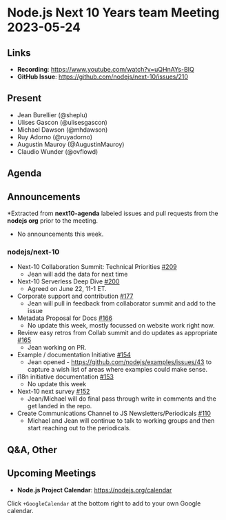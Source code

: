 # Node.js  Next 10 Years team Meeting 2023-05-24

## Links

* **Recording**:  <https://www.youtube.com/watch?v=uQHnAYs-BIQ>
* **GitHub Issue**: <https://github.com/nodejs/next-10/issues/210>

## Present

* Jean Burellier (@sheplu)
* Ulises Gascon (@ulisesgascon)
* Michael Dawson (@mhdawson)
* Ruy Adorno (@ruyadorno)
* Augustin Mauroy (@AugustinMauroy)
* Claudio Wunder (@ovflowd)

## Agenda

## Announcements

*Extracted from **next10-agenda** labeled issues and pull requests from the **nodejs org** prior to the meeting.

* No announcements this week.

### nodejs/next-10

* Next-10 Collaboration Summit: Technical Priorities [#209](https://github.com/nodejs/next-10/issues/209)
  * Jean will add the data for next time
* Next-10 Serverless Deep Dive [#200](https://github.com/nodejs/next-10/issues/200)
  * Agreed on June 22, 11-1 ET.
* Corporate support and contribution [#177](https://github.com/nodejs/next-10/issues/177)
  * Jean will pull in feedback from collaborator summit and add to the issue
* Metadata Proposal for Docs [#166](https://github.com/nodejs/next-10/issues/166)
  * No update this week, mostly focussed on website work right now.
* Review easy retros from Collab summit and do updates as appropriate [#165](https://github.com/nodejs/next-10/issues/165)
  * Jean working on PR.
* Example / documentation Initiative [#154](https://github.com/nodejs/next-10/issues/154)
  * Jean opened - <https://github.com/nodejs/examples/issues/43> to capture a wish list of areas where examples could make sense.
* i18n initiative documentation [#153](https://github.com/nodejs/next-10/issues/153)
  * No update this week
* Next-10 next survey [#152](https://github.com/nodejs/next-10/issues/152)
  * Jean/Michael will do final pass through write in comments and the get landed in the repo.
* Create Communications Channel to JS Newsletters/Periodicals [#110](https://github.com/nodejs/next-10/issues/110)
  * Michael and Jean will continue to talk to working groups and then start reaching out to the
    periodicals.

## Q&A, Other

## Upcoming Meetings

* **Node.js Project Calendar**: <https://nodejs.org/calendar>

Click `+GoogleCalendar` at the bottom right to add to your own Google calendar.
